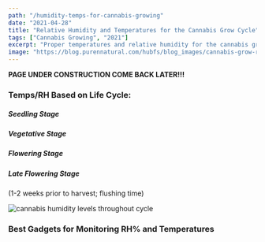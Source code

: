 ```yaml
---
path: "/humidity-temps-for-cannabis-growing"
date: "2021-04-28"
title: "Relative Humidity and Temperatures for the Cannabis Grow Cycle"
tags: ["Cannabis Growing", "2021"]
excerpt: "Proper temperatures and relative humidity for the cannabis grow cycle."
image: "https://blog.purennatural.com/hubfs/blog_images/cannabis-grow-room-guide-humidity.jpg"
---
```


**PAGE UNDER CONSTRUCTION COME BACK LATER!!!**

### Temps/RH Based on Life Cycle:

##### Seedling Stage
##### Vegetative Stage
##### Flowering Stage
##### Late Flowering Stage
(1-2 weeks prior to harvest; flushing time)

![cannabis humidity levels throughout cycle](https://www.cannaconnection.com/img/cms/cannabis-info-The-ideal-humidity-levels-for-growing-cannabis2.jpg)

### Best Gadgets for Monitoring RH% and Temperatures

